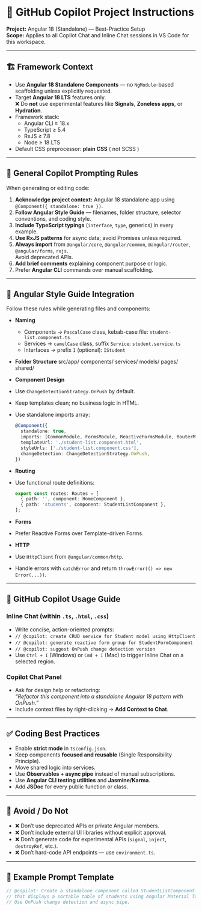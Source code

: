 # 🧭 GitHub Copilot Project Instructions
**Project:** Angular 18 (Standalone) — Best-Practice Setup  
**Scope:** Applies to all Copilot Chat and Inline Chat sessions in VS Code for this workspace.

---

## 🏗️ Framework Context
- Use **Angular 18 Standalone Components** — no `NgModule`-based scaffolding unless explicitly requested.
- Target **Angular 18 LTS** features only.  
  ❌ Do **not** use experimental features like **Signals**, **Zoneless apps**, or **Hydration**.
- Framework stack:  
  - Angular CLI ≥ 18.x  
  - TypeScript ≥ 5.4  
  - RxJS ≥ 7.8  
  - Node ≥ 18 LTS  
- Default CSS preprocessor: **plain CSS** ( not SCSS )

---

## 🧩 General Copilot Prompting Rules
When generating or editing code:
1. **Acknowledge project context:** Angular 18 standalone app using `@Component({ standalone: true })`.
2. **Follow Angular Style Guide** — filenames, folder structure, selector conventions, and coding style.
3. **Include TypeScript typings** (`interface`, `type`, generics) in every example.
4. **Use RxJS patterns** for async data; avoid Promises unless required.
5. **Always import** from `@angular/core`, `@angular/common`, `@angular/router`, `@angular/forms`, `rxjs`.  
   Avoid deprecated APIs.
6. **Add brief comments** explaining component purpose or logic.
7. Prefer **Angular CLI** commands over manual scaffolding.

---

## 🎨 Angular Style Guide Integration
Follow these rules while generating files and components:

- **Naming**
  - Components → `PascalCase` class, kebab-case file: `student-list.component.ts`
  - Services → `camelCase` class, suffix `Service`: `student.service.ts`
  - Interfaces → prefix `I` (optional): `IStudent`

- **Folder Structure**
src/app/
components/
services/
models/
pages/
shared/

- **Component Design**
- Use `ChangeDetectionStrategy.OnPush` by default.
- Keep templates clean; no business logic in HTML.
- Use standalone imports array:  
  ```ts
  @Component({
    standalone: true,
    imports: [CommonModule, FormsModule, ReactiveFormsModule, RouterModule],
    templateUrl: './student-list.component.html',
    styleUrls: ['./student-list.component.css'],
    changeDetection: ChangeDetectionStrategy.OnPush,
  })
  ```

- **Routing**
- Use functional route definitions:  
  ```ts
  export const routes: Routes = [
    { path: '', component: HomeComponent },
    { path: 'students', component: StudentListComponent },
  ];
  ```

- **Forms**
- Prefer Reactive Forms over Template-driven Forms.

- **HTTP**
- Use `HttpClient` from `@angular/common/http`.
- Handle errors with `catchError` and return `throwError(() => new Error(...))`.

---

## 🧠 GitHub Copilot Usage Guide
### Inline Chat (within `.ts`, `.html`, `.css`)
- Write concise, action-oriented prompts:
- `// @copilot: create CRUD service for Student model using HttpClient`
- `// @copilot: generate reactive form group for StudentFormComponent`
- `// @copilot: suggest OnPush change detection version`
- Use `Ctrl + I` (Windows) or `Cmd + I` (Mac) to trigger Inline Chat on a selected region.

### Copilot Chat Panel
- Ask for design help or refactoring:  
*“Refactor this component into a standalone Angular 18 pattern with OnPush.”*
- Include context files by right-clicking → **Add Context to Chat**.

---

## ✅ Coding Best Practices
- Enable **strict mode** in `tsconfig.json`.
- Keep components **focused and reusable** (Single Responsibility Principle).
- Move shared logic into services.
- Use **Observables + async pipe** instead of manual subscriptions.
- Use **Angular CLI testing utilities** and **Jasmine/Karma**.
- Add **JSDoc** for every public function or class.

---

## 🚫 Avoid / Do Not
- ❌ Don’t use deprecated APIs or private Angular members.  
- ❌ Don’t include external UI libraries without explicit approval.  
- ❌ Don’t generate code for experimental APIs (`signal`, `inject`, `destroyRef`, etc.).  
- ❌ Don’t hard-code API endpoints — use `environment.ts`.

---

## 🧩 Example Prompt Template
```ts
// @copilot: Create a standalone component called StudentListComponent
// that displays a sortable table of students using Angular Material Table.
// Use OnPush change detection and async pipe.